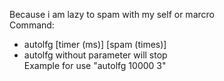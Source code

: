 Because i am lazy to spam with my self or marcro </br>
Command:</br>
- autolfg [timer (ms)] [spam (times)]</br>
- autolfg without parameter will stop</br>
Example for use "autolfg 10000 3"</br>
